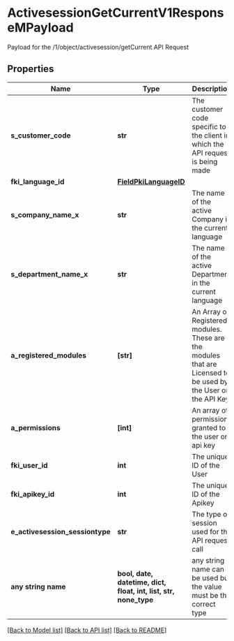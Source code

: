 # ActivesessionGetCurrentV1ResponseMPayload

Payload for the /1/object/activesession/getCurrent API Request

## Properties
Name | Type | Description | Notes
------------ | ------------- | ------------- | -------------
**s_customer_code** | **str** | The customer code specific to the client in which the API request is being made | 
**fki_language_id** | [**FieldPkiLanguageID**](FieldPkiLanguageID.md) |  | 
**s_company_name_x** | **str** | The name of the active Company in the current language | 
**s_department_name_x** | **str** | The name of the active Department in the current language | 
**a_registered_modules** | **[str]** | An Array of Registered modules.  These are the modules that are Licensed to be used by the User or the API Key. | 
**a_permissions** | **[int]** | An array of permissions granted to the user or api key | 
**fki_user_id** | **int** | The unique ID of the User | 
**fki_apikey_id** | **int** | The unique ID of the Apikey | 
**e_activesession_sessiontype** | **str** | The type of session used for the API request call | defaults to "Normal"
**any string name** | **bool, date, datetime, dict, float, int, list, str, none_type** | any string name can be used but the value must be the correct type | [optional]

[[Back to Model list]](../README.md#documentation-for-models) [[Back to API list]](../README.md#documentation-for-api-endpoints) [[Back to README]](../README.md)


